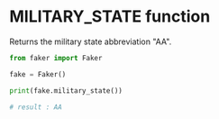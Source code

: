 # **MILITARY_STATE** function

Returns the military state abbreviation "AA".

```py
from faker import Faker

fake = Faker()

print(fake.military_state())

# result : AA
```
